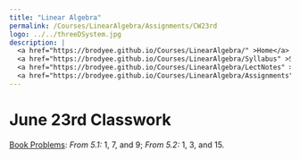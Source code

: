 ```yaml
---
title: "Linear Algebra"
permalink: /Courses/LinearAlgebra/Assignments/CW23rd
logo: ../../threeDSystem.jpg
description: |
  <a href="https://brodyee.github.io/Courses/LinearAlgebra/" >Home</a> <br />
  <a href="https://brodyee.github.io/Courses/LinearAlgebra/Syllabus" >Syllabus</a> <br />
  <a href="https://brodyee.github.io/Courses/LinearAlgebra/LectNotes" >Lecture Notes</a> <br />
  <a href="https://brodyee.github.io/Courses/LinearAlgebra/Assignments" >Assignments</a>
---
```


# June 23rd Classwork

[Book Problems](https://brodyee.github.io/Courses/LinearAlgebra/HWs/eigenHW.pdf): *From 5.1:* 1, 7, and 9; *From 5.2:* 1, 3, and 15.
